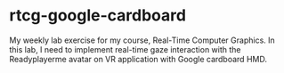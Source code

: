 # rtcg-google-cardboard
My weekly lab exercise for my course, Real-Time Computer Graphics. In this lab, I need to implement real-time gaze interaction with the Readyplayerme avatar on VR application with Google cardboard HMD.
